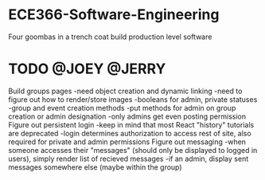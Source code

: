 # ECE366-Software-Engineering
Four goombas in a trench coat build production level software

# TODO @JOEY @JERRY
Build groups pages
-need object creation and dynamic linking
-need to figure out how to render/store images
-booleans for admin, private statuses
-group and event creation methods
-put methods for admin on group creation or admin designation
-only admins get even posting permission
Figure out persistent login
-keep in mind that most React "history" tutorials are deprecated
-login determines authorization to access rest of site, also required for private and admin permissions
Figure out messaging
-when someone accesses their "messages" (should only be displayed to logged in users), simply render list of
recieved messages
-if an admin, display sent messages somewhere else (maybe within the group)

